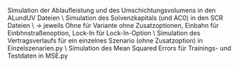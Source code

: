 Simulation der Ablaufleistung und des Umschichtungsvolumens in den ALundUV Dateien \\
Simulation des Solvenzkapitals (und AC0) in den SCR Dateien \\
-> jeweils Ohne für Variante ohne Zusatzoptionen, Einbahn für Einbhnstraßenoption, Lock-In für Lock-In-Option \\
Simulation des Vertragsverlaufs für ein einzelnes Szenario (ohne Zusatzoption) in Einzelszenarien.py \\
Simulation des Mean Squared Errors für Trainings- und Testdaten in MSE.py
